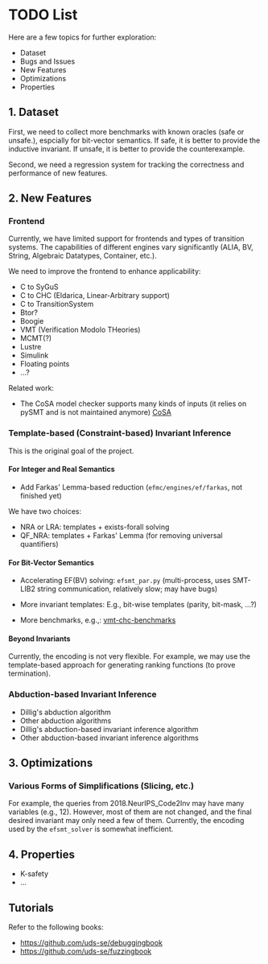 # TODO List

Here are a few topics for further exploration:

- Dataset
- Bugs and Issues
- New Features
- Optimizations
- Properties

## 1. Dataset

First, we need to collect more benchmarks with known oracles (safe or unsafe.), espcially for bit-vector semantics.
If safe, it is better to provide the inductive invariant.
If unsafe, it is better to provide the counterexample.

Second, we need a regression system for tracking the correctness and performance of new features.

## 2. New Features

### Frontend

Currently, we have limited support for frontends and types of transition systems. The capabilities of different engines vary significantly (ALIA, BV, String, Algebraic Datatypes, Container, etc.).

We need to improve the frontend to enhance applicability:

- C to SyGuS
- C to CHC (Eldarica, Linear-Arbitrary support)
- C to TransitionSystem
- Btor?
- Boogie
- VMT (Verification Modolo THeories)
- MCMT(?)
- Lustre
- Simulink
- Floating points
- ...?

Related work:

- The CoSA model checker supports many kinds of inputs (it relies on pySMT and is not maintained anymore) [CoSA](https://github.com/cristian-mattarei/CoSA)

### Template-based (Constraint-based) Invariant Inference

This is the original goal of the project.

#### For Integer and Real Semantics

- Add Farkas' Lemma-based reduction (`efmc/engines/ef/farkas`, not finished yet)

We have two choices:

- NRA or LRA: templates + exists-forall solving
- QF_NRA: templates + Farkas' Lemma (for removing universal quantifiers)


#### For Bit-Vector Semantics

- Accelerating EF(BV) solving: `efsmt_par.py` (multi-process, uses SMT-LIB2 string communication, relatively slow; may have bugs)
- More invariant templates: E.g., bit-wise templates (parity, bit-mask, ...?)

- More benchmarks, e.g.,: [vmt-chc-benchmarks](https://github.com/chc-comp/vmt-chc-benchmarks/tree/master/bv)

#### Beyond Invariants

Currently, the encoding is not very flexible. For example, we may use the template-based approach for generating ranking functions (to prove termination).


### Abduction-based Invariant Inference

- Dillig's abduction algorithm
- Other abduction algorithms
- Dillig's abduction-based invariant inference algorithm
- Other abduction-based invariant inference algorithms

## 3. Optimizations

### Various Forms of Simplifications (Slicing, etc.)

For example, the queries from 2018.NeurIPS_Code2Inv may have many variables (e.g., 12). However, most of them are not changed, and the final desired invariant may only need a few of them. Currently, the encoding used by the `efsmt_solver` is somewhat inefficient.

## 4. Properties

- K-safety
- ...

## Tutorials

Refer to the following books:
- https://github.com/uds-se/debuggingbook
- https://github.com/uds-se/fuzzingbook
